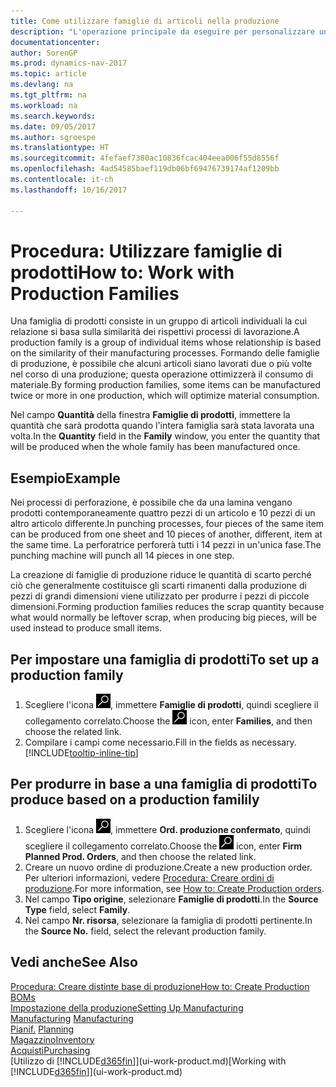 ```yaml
---
title: Come utilizzare famiglie di articoli nella produzione
description: "L'operazione principale da eseguire per personalizzare un calendario di base per la propria società, o per uno dei partner commerciali, è la modifica dello stato dei giorni lavorativi e non lavorativi."
documentationcenter: 
author: SorenGP
ms.prod: dynamics-nav-2017
ms.topic: article
ms.devlang: na
ms.tgt_pltfrm: na
ms.workload: na
ms.search.keywords: 
ms.date: 09/05/2017
ms.author: sgroespe
ms.translationtype: HT
ms.sourcegitcommit: 4fefaef7380ac10836fcac404eea006f55d8556f
ms.openlocfilehash: 4ad54585baef119db06bf69476739174af1209bb
ms.contentlocale: it-ch
ms.lasthandoff: 10/16/2017

---
```

# <a name="how-to-work-with-production-families"></a><span data-ttu-id="f2275-103">Procedura: Utilizzare famiglie di prodotti</span><span class="sxs-lookup"><span data-stu-id="f2275-103">How to: Work with Production Families</span></span>
<span data-ttu-id="f2275-104">Una famiglia di prodotti consiste in un gruppo di articoli individuali la cui relazione si basa sulla similarità dei rispettivi processi di lavorazione.</span><span class="sxs-lookup"><span data-stu-id="f2275-104">A production family is a group of individual items whose relationship is based on the similarity of their manufacturing processes.</span></span> <span data-ttu-id="f2275-105">Formando delle famiglie di produzione, è possibile che alcuni articoli siano lavorati due o più volte nel corso di una produzione; questa operazione ottimizzerà il consumo di materiale.</span><span class="sxs-lookup"><span data-stu-id="f2275-105">By forming production families, some items can be manufactured twice or more in one production, which will optimize material consumption.</span></span>

<span data-ttu-id="f2275-106">Nel campo **Quantità** della finestra **Famiglie di prodotti**, immettere la quantità che sarà prodotta quando l'intera famiglia sarà stata lavorata una volta.</span><span class="sxs-lookup"><span data-stu-id="f2275-106">In the **Quantity** field in the **Family** window, you enter the quantity that will be produced when the whole family has been manufactured once.</span></span>

## <a name="example"></a><span data-ttu-id="f2275-107">Esempio</span><span class="sxs-lookup"><span data-stu-id="f2275-107">Example</span></span>
<span data-ttu-id="f2275-108">Nei processi di perforazione, è possibile che da una lamina vengano prodotti contemporaneamente quattro pezzi di un articolo e 10 pezzi di un altro articolo differente.</span><span class="sxs-lookup"><span data-stu-id="f2275-108">In punching processes, four pieces of the same item can be produced from one sheet and 10 pieces of another, different, item at the same time.</span></span> <span data-ttu-id="f2275-109">La perforatrice perforerà tutti i 14 pezzi in un'unica fase.</span><span class="sxs-lookup"><span data-stu-id="f2275-109">The punching machine will punch all 14 pieces in one step.</span></span>

<span data-ttu-id="f2275-110">La creazione di famiglie di produzione riduce le quantità di scarto perché ciò che generalmente costituisce gli scarti rimanenti dalla produzione di pezzi di grandi dimensioni viene utilizzato per produrre i pezzi di piccole dimensioni.</span><span class="sxs-lookup"><span data-stu-id="f2275-110">Forming production families reduces the scrap quantity because what would normally be leftover scrap, when producing big pieces, will be used instead to produce small items.</span></span>

## <a name="to-set-up-a-production-family"></a><span data-ttu-id="f2275-111">Per impostare una famiglia di prodotti</span><span class="sxs-lookup"><span data-stu-id="f2275-111">To set up a production family</span></span>
1. <span data-ttu-id="f2275-112">Scegliere l'icona ![Cerca pagina o report](media/ui-search/search_small.png "icona Cerca pagina o report"), immettere **Famiglie di prodotti**, quindi scegliere il collegamento correlato.</span><span class="sxs-lookup"><span data-stu-id="f2275-112">Choose the ![Search for Page or Report](media/ui-search/search_small.png "Search for Page or Report icon") icon, enter **Families**, and then choose the related link.</span></span>
2. <span data-ttu-id="f2275-113">Compilare i campi come necessario.</span><span class="sxs-lookup"><span data-stu-id="f2275-113">Fill in the fields as necessary.</span></span> [!INCLUDE[tooltip-inline-tip](includes/tooltip-inline-tip_md.md)]

## <a name="to-produce-based-on-a-production-familily"></a><span data-ttu-id="f2275-114">Per produrre in base a una famiglia di prodotti</span><span class="sxs-lookup"><span data-stu-id="f2275-114">To produce based on a production familily</span></span>
1. <span data-ttu-id="f2275-115">Scegliere l'icona ![Cerca pagina o report](media/ui-search/search_small.png "icona Cerca pagina o report"), immettere **Ord. produzione confermato**, quindi scegliere il collegamento correlato.</span><span class="sxs-lookup"><span data-stu-id="f2275-115">Choose the ![Search for Page or Report](media/ui-search/search_small.png "Search for Page or Report icon") icon, enter **Firm Planned Prod. Orders**, and then choose the related link.</span></span>
2. <span data-ttu-id="f2275-116">Creare un nuovo ordine di produzione.</span><span class="sxs-lookup"><span data-stu-id="f2275-116">Create a new production order.</span></span> <span data-ttu-id="f2275-117">Per ulteriori informazioni, vedere [Procedura: Creare ordini di produzione](production-how-to-create-production-orders.md).</span><span class="sxs-lookup"><span data-stu-id="f2275-117">For more information, see [How to: Create Production orders](production-how-to-create-production-orders.md).</span></span>
3. <span data-ttu-id="f2275-118">Nel campo **Tipo origine**, selezionare **Famiglie di prodotti**.</span><span class="sxs-lookup"><span data-stu-id="f2275-118">In the **Source Type** field, select **Family**.</span></span>  
4. <span data-ttu-id="f2275-119">Nel campo **Nr. risorsa**, selezionare la famiglia di prodotti pertinente.</span><span class="sxs-lookup"><span data-stu-id="f2275-119">In the **Source No.** field, select the relevant production family.</span></span>

## <a name="see-also"></a><span data-ttu-id="f2275-120">Vedi anche</span><span class="sxs-lookup"><span data-stu-id="f2275-120">See Also</span></span>
[<span data-ttu-id="f2275-121">Procedura: Creare distinte base di produzione</span><span class="sxs-lookup"><span data-stu-id="f2275-121">How to: Create Production BOMs</span></span>](production-how-to-create-production-boms.md)  
[<span data-ttu-id="f2275-122">Impostazione della produzione</span><span class="sxs-lookup"><span data-stu-id="f2275-122">Setting Up Manufacturing</span></span>](production-configure-production-processes.md)  
<span data-ttu-id="f2275-123">[Manufacturing](production-manage-manufacturing.md)  </span><span class="sxs-lookup"><span data-stu-id="f2275-123">[Manufacturing](production-manage-manufacturing.md)  </span></span>  
<span data-ttu-id="f2275-124">[Pianif.](production-planning.md) </span><span class="sxs-lookup"><span data-stu-id="f2275-124">[Planning](production-planning.md) </span></span>  
[<span data-ttu-id="f2275-125">Magazzino</span><span class="sxs-lookup"><span data-stu-id="f2275-125">Inventory</span></span>](inventory-manage-inventory.md)  
[<span data-ttu-id="f2275-126">Acquisti</span><span class="sxs-lookup"><span data-stu-id="f2275-126">Purchasing</span></span>](purchasing-manage-purchasing.md)  
<span data-ttu-id="f2275-127">[Utilizzo di [!INCLUDE[d365fin](includes/d365fin_md.md)]](ui-work-product.md)</span><span class="sxs-lookup"><span data-stu-id="f2275-127">[Working with [!INCLUDE[d365fin](includes/d365fin_md.md)]](ui-work-product.md)</span></span>

